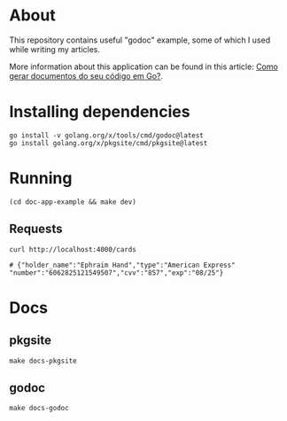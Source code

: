 # About

This repository contains useful "godoc" example, some of which I used while writing my articles.

More information about this application can be found in this article: [Como gerar documentos do seu código em Go?](https://willsena.dev/como-gerar-documentos-do-seu-codigo-em-go/).


# Installing dependencies

```shell
go install -v golang.org/x/tools/cmd/godoc@latest
go install golang.org/x/pkgsite/cmd/pkgsite@latest
```

# Running

```shell
(cd doc-app-example && make dev)
```

## Requests
```shell
curl http://localhost:4000/cards 

# {"holder_name":"Ephraim Hand","type":"American Express" "number":"6062825121549507","cvv":"857","exp":"08/25"}
```

# Docs
## pkgsite

```shell
make docs-pkgsite
```

## godoc
```shell
make docs-godoc
```